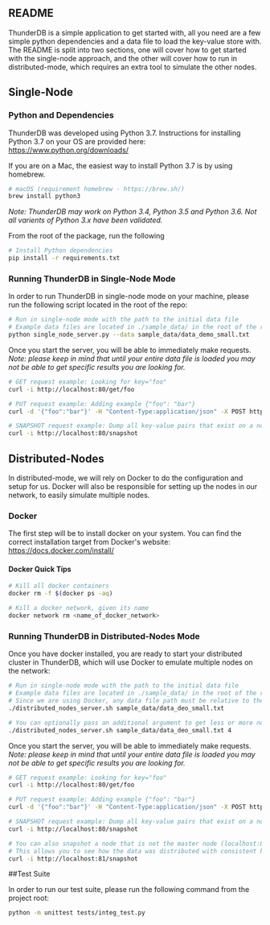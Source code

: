 ## README

ThunderDB is a simple application to get started with, all you need are a few simple python dependencies and a data file to load the key-value store with. The README is split into two sections, one will cover how to get started with the single-node approach, and the other will cover how to run in distributed-mode, which requires an extra tool to simulate the other nodes.

## Single-Node 

### Python and Dependencies 

ThunderDB was developed using Python 3.7. Instructions for installing Python 3.7 on your OS are provided here: https://www.python.org/downloads/

If you are on a Mac, the easiest way to install Python 3.7 is by using homebrew.

```bash
# macOS (requirement homebrew - https://brew.sh/)
brew install python3
```

*Note: ThunderDB may work on Python 3.4, Python 3.5 and Python 3.6. Not all varients of Python 3.x have been validated.*

From the root of the package, run the following

```bash
# Install Python dependencies
pip install -r requirements.txt
```

### Running ThunderDB in Single-Node Mode

In order to run ThunderDB in single-node mode on your machine, please run the following script located in the root of the repo:

```bash
# Run in single-node mode with the path to the initial data file
# Example data files are located in ./sample_data/ in the root of the repo
python single_node_server.py --data sample_data/data_demo_small.txt
```

Once you start the server, you will be able to immediately make requests. *Note: please keep in mind that until your entire data file is loaded you may not be able to get specific results you are looking for.*

```bash
# GET request example: Looking for key="foo"
curl -i http://localhost:80/get/foo

# PUT request example: Adding example {"foo": "bar"}
curl -d '{"foo":"bar"}' -H "Content-Type:application/json" -X POST http://localhost:80/put

# SNAPSHOT request example: Dump all key-value pairs that exist on a node
curl -i http://localhost:80/snapshot
```

## Distributed-Nodes

In distributed-mode, we will rely on Docker to do the configuration and setup for us. Docker will also be responsible for setting up the nodes in our network, to easily simulate multiple nodes.

### Docker

The first step will be to install docker on your system. You can find the correct installation target from Docker's website: https://docs.docker.com/install/

#### Docker Quick Tips

``` bash
# Kill all docker containers
docker rm -f $(docker ps -aq)

# Kill a docker network, given its name
docker network rm <name_of_docker_network>
```

### Running ThunderDB in Distributed-Nodes Mode

Once you have docker installed, you are ready to start your distributed cluster in ThunderDB, which will use Docker to emulate multiple nodes on the network:

```bash
# Run in single-node mode with the path to the initial data file
# Example data files are located in ./sample_data/ in the root of the repo
# Since we are using Docker, any data file path must be relative to the project root as the directory will be mapped into Docker. 
./distributed_nodes_server.sh sample_data/data_deo_small.txt

# You can optionally pass an additional argument to get less or more nodes in your cluster (default: 3)
./distributed_nodes_server.sh sample_data/data_deo_small.txt 4
```

Once you start the server, you will be able to immediately make requests. *Note: please keep in mind that until your entire data file is loaded you may not be able to get specific results you are looking for.*

```bash
# GET request example: Looking for key="foo"
curl -i http://localhost:80/get/foo

# PUT request example: Adding example {"foo": "bar"}
curl -d '{"foo":"bar"}' -H "Content-Type:application/json" -X POST http://localhost:80/put

# SNAPSHOT request example: Dump all key-value pairs that exist on a node
curl -i http://localhost:80/snapshot

# You can also snapshot a node that is not the master node (localhost:80) 
# This allows you to see how the data was distributed with consistent hashing
curl -i http://localhost:81/snapshot
```

##Test Suite

In order to run our test suite, please run the following command from the project root:

```bash
python -m unittest tests/integ_test.py
```
